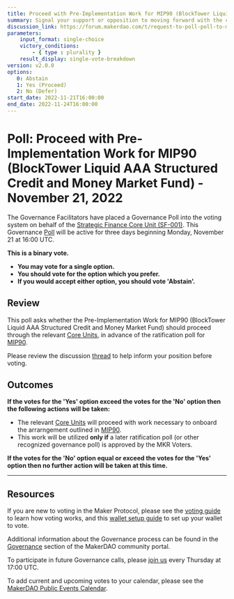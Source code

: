 ```yaml
---
title: Proceed with Pre-Implementation Work for MIP90 (BlockTower Liquid AAA Structured Credit and Money Market Fund) - November 21, 2022
summary: Signal your support or opposition to moving forward with the commercial risk, legal, technical, and other work necessary to onboard the deal outlined in MIP90.
discussion_link: https://forum.makerdao.com/t/request-to-poll-poll-to-move-forward-with-the-commercial-risk-legal-technical-and-other-work-necessary-to-onboard-the-deal-outlined-in-mip90/18845
parameters:
    input_format: single-choice
    victory_conditions:
        - { type : plurality }
    result_display: single-vote-breakdown
version: v2.0.0
options:
   0: Abstain
   1: Yes (Proceed)
   2: No (Defer)
start_date: 2022-11-21T16:00:00
end_date: 2022-11-24T16:00:00
---
```

# Poll: Proceed with Pre-Implementation Work for MIP90 (BlockTower Liquid AAA Structured Credit and Money Market Fund) - November 21, 2022

The Governance Facilitators have placed a Governance Poll into the voting system on behalf of the [Strategic Finance Core Unit (SF-001)](https://mips.makerdao.com/mips/details/MIP39c2SP36). This Governance [Poll](https://community-development.makerdao.com/en/learn/governance/on-chain-gov) will be active for three days beginning Monday, November 21 at 16:00 UTC.

**This is a binary vote.** 
- **You may vote for a single option.** 
- **You should vote for the option which you prefer.**
- **If you would accept either option, you should vote 'Abstain'.**

## Review

This poll asks whether the Pre-Implementation Work for MIP90 (BlockTower Liquid AAA Structured Credit and Money Market Fund) should proceed through the relevant [Core Units](https://mips.makerdao.com/mips/details/MIP38#mip38c2-core-unit-state), in advance of the ratification poll for [MIP90](https://mips.makerdao.com/mips/details/MIP90).

Please review the discussion [thread](https://forum.makerdao.com/t/request-to-poll-poll-to-move-forward-with-the-commercial-risk-legal-technical-and-other-work-necessary-to-onboard-the-deal-outlined-in-mip90/18845) to help inform your position before voting.

## Outcomes

**If the votes for the 'Yes' option exceed the votes for the 'No' option then the following actions will be taken:**
* The relevant [Core Units](https://mips.makerdao.com/mips/details/MIP38#MIP38c2) will proceed with work necessary to onboard the arrarngement outlined in [MIP90](https://mips.makerdao.com/mips/details/MIP90).
* This work will be utilized **only if** a later ratification poll (or other recognized governance poll) is approved by the MKR Voters.

**If the votes for the 'No' option equal or exceed the votes for the 'Yes' option then no further action will be taken at this time.**

---

## Resources

If you are new to voting in the Maker Protocol, please see the [voting guide](https://community-development.makerdao.com/en/learn/governance/how-voting-works/) to learn how voting works, and this [wallet setup guide](https://community-development.makerdao.com/en/learn/governance/voting-setup/) to set up your wallet to vote.

Additional information about the Governance process can be found in the [Governance](https://community-development.makerdao.com/en/learn/governance) section of the MakerDAO community portal.

To participate in future Governance calls, please [join us](https://github.com/makerdao/community/tree/master/governance/governance-and-risk-meetings) every Thursday at 17:00 UTC.

To add current and upcoming votes to your calendar, please see the [MakerDAO Public Events Calendar](https://calendar.google.com/calendar/embed?src=makerdao.com_3efhm2ghipksegl009ktniomdk%40group.calendar.google.com&ctz=UTC&mode=week&showCalendars=0&showPrint=0).
